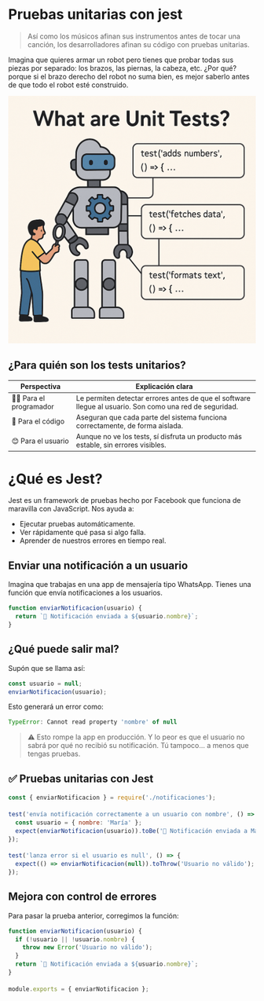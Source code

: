 # Pruebas unitarias con jest


> Así como los músicos afinan sus instrumentos antes de tocar una canción, los desarrolladores afinan su código con pruebas unitarias.

Imagina que quieres armar un robot pero tienes que probar todas sus piezas por separado: los brazos, las piernas, la cabeza, etc. ¿Por qué? porque si el brazo derecho del robot no suma bien, es mejor saberlo antes de que todo el robot esté construido.

![test](./imagen2.png)


## ¿Para quién son los tests unitarios?

| Perspectiva              | Explicación clara                                                                 |
|--------------------------|-----------------------------------------------------------------------------------|
| 👨‍💻 Para el programador     | Le permiten detectar errores antes de que el software llegue al usuario. Son como una red de seguridad. |
| 🎯 Para el código          | Aseguran que cada parte del sistema funciona correctamente, de forma aislada.     |
| 😊 Para el usuario         | Aunque no ve los tests, sí disfruta un producto más estable, sin errores visibles. |


# ¿Qué es Jest?

Jest es un framework de pruebas hecho por Facebook que funciona de maravilla con JavaScript. Nos ayuda a:

- Ejecutar pruebas automáticamente.
- Ver rápidamente qué pasa si algo falla.
- Aprender de nuestros errores en tiempo real.


## Enviar una notificación a un usuario

Imagina que trabajas en una app de mensajería tipo WhatsApp. Tienes una función que envía notificaciones a los usuarios.

```js
function enviarNotificacion(usuario) {
  return `📩 Notificación enviada a ${usuario.nombre}`;
}
```

## ¿Qué puede salir mal?
Supón que se llama así:

```js
const usuario = null;
enviarNotificacion(usuario);
```

Esto generará un error como:

```js
TypeError: Cannot read property 'nombre' of null
```

> ⚠️ Esto rompe la app en producción. Y lo peor es que el usuario no sabrá por qué no recibió su notificación. Tú tampoco... a menos que tengas pruebas.

## ✅ Pruebas unitarias con Jest
```js
const { enviarNotificacion } = require('./notificaciones');

test('envía notificación correctamente a un usuario con nombre', () => {
  const usuario = { nombre: 'María' };
  expect(enviarNotificacion(usuario)).toBe('📩 Notificación enviada a María');
});

test('lanza error si el usuario es null', () => {
  expect(() => enviarNotificacion(null)).toThrow('Usuario no válido');
});
```

## Mejora con control de errores

Para pasar la prueba anterior, corregimos la función:

```js
function enviarNotificacion(usuario) {
  if (!usuario || !usuario.nombre) {
    throw new Error('Usuario no válido');
  }
  return `📩 Notificación enviada a ${usuario.nombre}`;
}

module.exports = { enviarNotificacion };
```